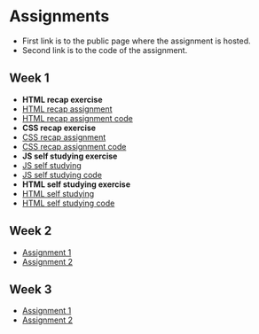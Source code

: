 # Assignments
- First link is to the public page where the assignment is hosted.
- Second link is to the code of the assignment.
## Week 1
- **HTML recap exercise**
- [HTML recap assignment](https://users.metropolia.fi/~erikroi/web_development/week1/html_recap_exercise/)
- [HTML recap assignment code](https://github.com/eKuuuuu/web_sovelluskehitys/blob/master/week1/html-recap/index.html)
- **CSS recap exercise**
- [CSS recap assignment](https://users.metropolia.fi/~erikroi/web_development/week1/css_recap_exercise/)
- [CSS recap assignment code](https://github.com/eKuuuuu/web_sovelluskehitys/tree/master/week1/css-recap)
- **JS self studying exercise**
- [JS self studying](link-to-assingment-2)
- [JS self studying code](link-to-assingment-2)
- **HTML self studying exercise**
- [HTML self studying](link-to-assingment-3)
- [HTML self studying code](link-to-assingment-3)

## Week 2
- [Assignment 1](link-to-assignment-3)
- [Assignment 2](link-to-assignment-4)

## Week 3
- [Assignment 1](link-to-assignment-5)
- [Assignment 2](link-to-assignment-6)
